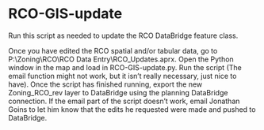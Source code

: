 # RCO-GIS-update
Run this script as needed to update the RCO DataBridge feature class. 

Once you have edited the RCO spatial and/or tabular data, go to P:\Zoning\RCO\RCO Data Entry\RCO_Updates.aprx. Open the Python window in the map and load in RCO-GIS-update.py. Run the script (The email function might not work, but it isn’t really necessary, just nice to have). Once the script has finished running, export the new Zoning_RCO_rev layer to DataBridge using the planning DataBridge connection. If the email part of the script doesn’t work, email Jonathan Goins to let him know that the edits he requested were made and pushed to DataBridge. 
